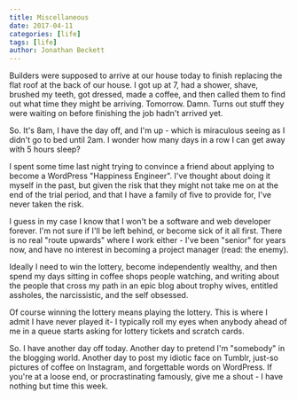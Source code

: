 ```yaml
---
title: Miscellaneous
date: 2017-04-11
categories: [life]
tags: [life]
author: Jonathan Beckett
---
```


Builders were supposed to arrive at our house today to finish replacing the flat roof at the back of our house. I got up at 7, had a shower, shave, brushed my teeth, got dressed, made a coffee, and then called them to find out what time they might be arriving. Tomorrow. Damn. Turns out stuff they were waiting on before finishing the job hadn't arrived yet.

So. It's 8am, I have the day off, and I'm up - which is miraculous seeing as I didn't go to bed until 2am. I wonder how many days in a row I can get away with 5 hours sleep?

I spent some time last night trying to convince a friend about applying to become a WordPress "Happiness Engineer". I've thought about doing it myself in the past, but given the risk that they might not take me on at the end of the trial period, and that I have a family of five to provide for, I've never taken the risk.

I guess in my case I know that I won't be a software and web developer forever. I'm not sure if I'll be left behind, or become sick of it all first. There is no real "route upwards" where I work either - I've been "senior" for years now, and have no interest in becoming a project manager (read: the enemy).

Ideally I need to win the lottery, become independently wealthy, and then spend my days sitting in coffee shops people watching, and writing about the people that cross my path in an epic blog about trophy wives, entitled assholes, the narcissistic, and the self obsessed.

Of course winning the lottery means playing the lottery. This is where I admit I have never played it- I typically roll my eyes when anybody ahead of me in a queue starts asking for lottery tickets and scratch cards.

So. I have another day off today. Another day to pretend I'm "somebody" in the blogging world. Another day to post my idiotic face on Tumblr, just-so pictures of coffee on Instagram, and forgettable words on WordPress. If you're at a loose end, or procrastinating famously, give me a shout - I have nothing but time this week.